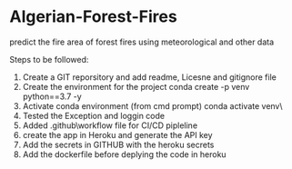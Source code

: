 # Algerian-Forest-Fires
predict the fire area of forest fires using meteorological and other data

Steps to be followed:

1. Create a GIT reporsitory and add readme, Licesne and gitignore file
2. Create the environment for the project
    conda create -p venv python==3.7 -y 
3. Activate conda environment (from cmd prompt)
    conda activate venv\
4. Tested the Exception and loggin code
5. Added .github\workflow file for CI/CD pipleline
6. create the app in Heroku and generate the API key
7. Add the secrets in GITHUB with the heroku secrets
8. Add the dockerfile before deplying the code in heroku
